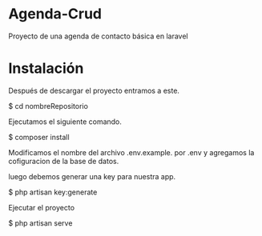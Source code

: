 # Agenda-Crud
Proyecto de una agenda de contacto básica en laravel


# Instalación

Después de descargar el proyecto entramos a este.

  $ cd nombreRepositorio

Ejecutamos el siguiente comando.

  $ composer install

Modificamos el nombre del archivo .env.example. por .env y agregamos la cofiguracion de la base de datos.

luego  debemos generar una key para nuestra app.

  $ php artisan key:generate

Ejecutar el proyecto 

  $ php artisan serve


